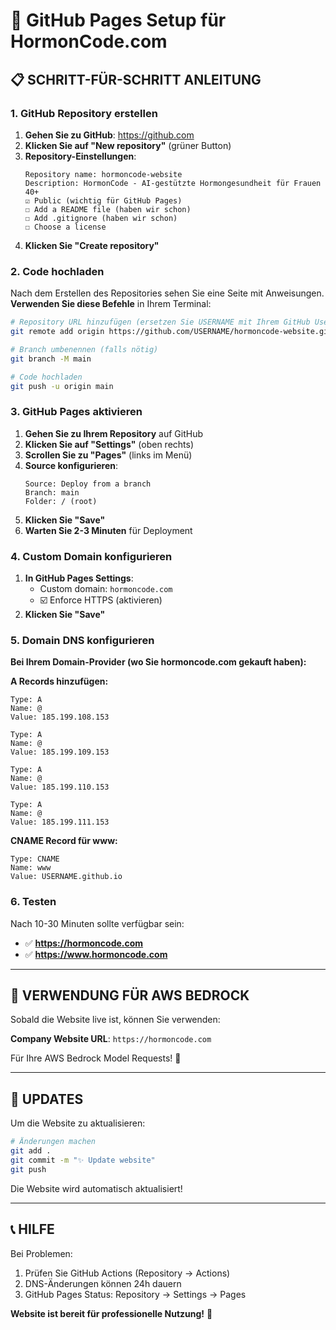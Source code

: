 # 🚀 GitHub Pages Setup für HormonCode.com

## 📋 SCHRITT-FÜR-SCHRITT ANLEITUNG

### **1. GitHub Repository erstellen**

1. **Gehen Sie zu GitHub**: https://github.com
2. **Klicken Sie auf "New repository"** (grüner Button)
3. **Repository-Einstellungen**:
   ```
   Repository name: hormoncode-website
   Description: HormonCode - AI-gestützte Hormongesundheit für Frauen 40+
   ☑️ Public (wichtig für GitHub Pages)
   ☐ Add a README file (haben wir schon)
   ☐ Add .gitignore (haben wir schon)
   ☐ Choose a license
   ```
4. **Klicken Sie "Create repository"**

### **2. Code hochladen**

Nach dem Erstellen des Repositories sehen Sie eine Seite mit Anweisungen. **Verwenden Sie diese Befehle** in Ihrem Terminal:

```bash
# Repository URL hinzufügen (ersetzen Sie USERNAME mit Ihrem GitHub Username)
git remote add origin https://github.com/USERNAME/hormoncode-website.git

# Branch umbenennen (falls nötig)
git branch -M main

# Code hochladen
git push -u origin main
```

### **3. GitHub Pages aktivieren**

1. **Gehen Sie zu Ihrem Repository** auf GitHub
2. **Klicken Sie auf "Settings"** (oben rechts)
3. **Scrollen Sie zu "Pages"** (links im Menü)
4. **Source konfigurieren**:
   ```
   Source: Deploy from a branch
   Branch: main
   Folder: / (root)
   ```
5. **Klicken Sie "Save"**
6. **Warten Sie 2-3 Minuten** für Deployment

### **4. Custom Domain konfigurieren**

1. **In GitHub Pages Settings**:
   - Custom domain: `hormoncode.com`
   - ☑️ Enforce HTTPS (aktivieren)
2. **Klicken Sie "Save"**

### **5. Domain DNS konfigurieren**

**Bei Ihrem Domain-Provider (wo Sie hormoncode.com gekauft haben):**

**A Records hinzufügen:**
```
Type: A
Name: @
Value: 185.199.108.153

Type: A  
Name: @
Value: 185.199.109.153

Type: A
Name: @
Value: 185.199.110.153

Type: A
Name: @
Value: 185.199.111.153
```

**CNAME Record für www:**
```
Type: CNAME
Name: www
Value: USERNAME.github.io
```

### **6. Testen**

Nach 10-30 Minuten sollte verfügbar sein:
- ✅ **https://hormoncode.com**
- ✅ **https://www.hormoncode.com**

---

## 🎯 **VERWENDUNG FÜR AWS BEDROCK**

Sobald die Website live ist, können Sie verwenden:

**Company Website URL**: `https://hormoncode.com`

Für Ihre AWS Bedrock Model Requests! 🚀

---

## 🔧 **UPDATES**

Um die Website zu aktualisieren:

```bash
# Änderungen machen
git add .
git commit -m "✨ Update website"
git push
```

Die Website wird automatisch aktualisiert!

---

## 📞 **HILFE**

Bei Problemen:
1. Prüfen Sie GitHub Actions (Repository → Actions)
2. DNS-Änderungen können 24h dauern
3. GitHub Pages Status: Repository → Settings → Pages

**Website ist bereit für professionelle Nutzung!** 🎉
